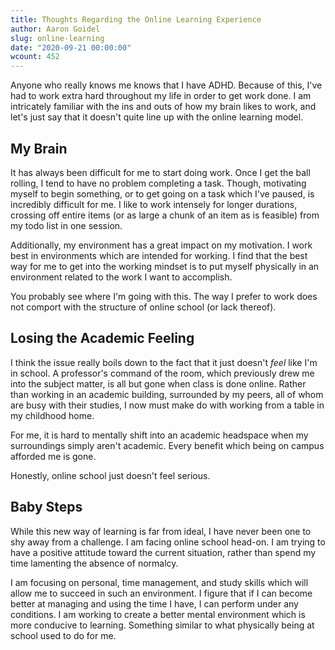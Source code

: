 ```yaml
---
title: Thoughts Regarding the Online Learning Experience
author: Aaron Goidel
slug: online-learning
date: "2020-09-21 00:00:00"
wcount: 452
---
```


Anyone who really knows me knows that I have ADHD. Because of this, I've had to work extra hard throughout my life in order to get work done. I am intricately familiar with the ins and outs of how my brain likes to work, and let's just say that it doesn't quite line up with the online learning model.

## My Brain

It has always been difficult for me to start doing work. Once I get the ball rolling, I tend to have no problem completing a task. Though, motivating myself to begin something, or to get going on a task which I've paused, is incredibly difficult for me. I like to work intensely for longer durations, crossing off entire items (or as large a chunk of an item as is feasible) from my todo list in one session.

Additionally, my environment has a great impact on my motivation. I work best in environments which are intended for working. I find that the best way for me to get into the working mindset is to put myself physically in an environment related to the work I want to accomplish.

You probably see where I'm going with this. The way I prefer to work does not comport with the structure of online school (or lack thereof).

## Losing the Academic Feeling

I think the issue really boils down to the fact that it just doesn't _feel_ like I'm in school. A professor's command of the room, which previously drew me into the subject matter, is all but gone when class is done online. Rather than working in an academic building, surrounded by my peers, all of whom are busy with their studies, I now must make do with working from a table in my childhood home.

For me, it is hard to mentally shift into an academic headspace when my surroundings simply aren't academic. Every benefit which being on campus afforded me is gone.

Honestly, online school just doesn't feel serious.

## Baby Steps

While this new way of learning is far from ideal, I have never been one to shy away from a challenge. I am facing online school head-on. I am trying to have a positive attitude toward the current situation, rather than spend my time lamenting the absence of normalcy.

I am focusing on personal, time management, and study skills which will allow me to succeed in such an environment. I figure that if I can become better at managing and using the time I have, I can perform under any conditions. I am working to create a better mental environment which is more conducive to learning. Something similar to what physically being at school used to do for me.

